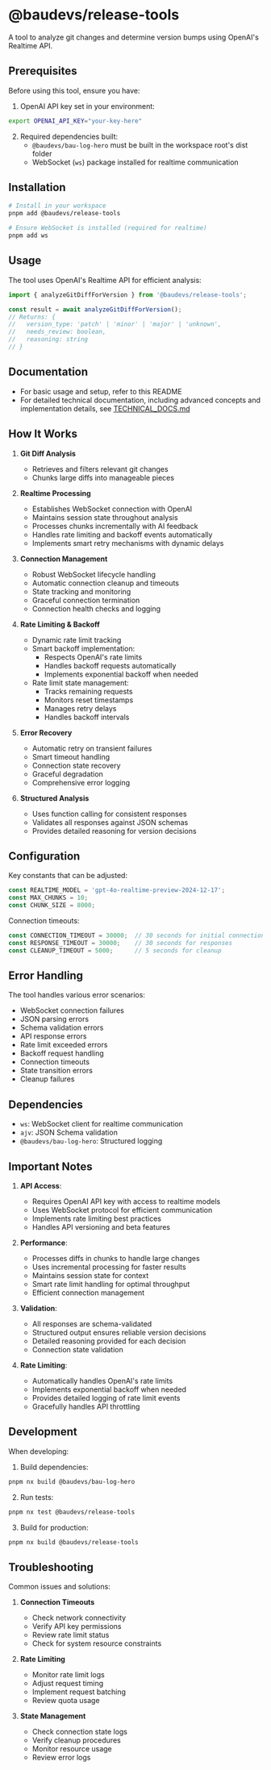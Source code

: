 # @baudevs/release-tools

A tool to analyze git changes and determine version bumps using OpenAI's Realtime API.

## Prerequisites

Before using this tool, ensure you have:

1. OpenAI API key set in your environment:

```bash
export OPENAI_API_KEY="your-key-here"
```

2. Required dependencies built:
   - `@baudevs/bau-log-hero` must be built in the workspace root's dist folder
   - WebSocket (`ws`) package installed for realtime communication

## Installation

```bash
# Install in your workspace
pnpm add @baudevs/release-tools

# Ensure WebSocket is installed (required for realtime)
pnpm add ws
```

## Usage

The tool uses OpenAI's Realtime API for efficient analysis:

```typescript
import { analyzeGitDiffForVersion } from '@baudevs/release-tools';

const result = await analyzeGitDiffForVersion();
// Returns: { 
//   version_type: 'patch' | 'minor' | 'major' | 'unknown',
//   needs_review: boolean,
//   reasoning: string 
// }
```

## Documentation

- For basic usage and setup, refer to this README
- For detailed technical documentation, including advanced concepts and implementation details, see [TECHNICAL_DOCS.md](./TECHNICAL_DOCS.md)

## How It Works

1. **Git Diff Analysis**
   - Retrieves and filters relevant git changes
   - Chunks large diffs into manageable pieces

2. **Realtime Processing**
   - Establishes WebSocket connection with OpenAI
   - Maintains session state throughout analysis
   - Processes chunks incrementally with AI feedback
   - Handles rate limiting and backoff events automatically
   - Implements smart retry mechanisms with dynamic delays

3. **Connection Management**
   - Robust WebSocket lifecycle handling
   - Automatic connection cleanup and timeouts
   - State tracking and monitoring
   - Graceful connection termination
   - Connection health checks and logging

4. **Rate Limiting & Backoff**
   - Dynamic rate limit tracking
   - Smart backoff implementation:
     - Respects OpenAI's rate limits
     - Handles backoff requests automatically
     - Implements exponential backoff when needed
   - Rate limit state management:
     - Tracks remaining requests
     - Monitors reset timestamps
     - Manages retry delays
     - Handles backoff intervals

5. **Error Recovery**
   - Automatic retry on transient failures
   - Smart timeout handling
   - Connection state recovery
   - Graceful degradation
   - Comprehensive error logging

6. **Structured Analysis**
   - Uses function calling for consistent responses
   - Validates all responses against JSON schemas
   - Provides detailed reasoning for version decisions

## Configuration

Key constants that can be adjusted:

```typescript
const REALTIME_MODEL = 'gpt-4o-realtime-preview-2024-12-17';
const MAX_CHUNKS = 10;
const CHUNK_SIZE = 8000;
```

Connection timeouts:

```typescript
const CONNECTION_TIMEOUT = 30000;  // 30 seconds for initial connection
const RESPONSE_TIMEOUT = 30000;    // 30 seconds for responses
const CLEANUP_TIMEOUT = 5000;      // 5 seconds for cleanup
```

## Error Handling

The tool handles various error scenarios:

- WebSocket connection failures
- JSON parsing errors
- Schema validation errors
- API response errors
- Rate limit exceeded errors
- Backoff request handling
- Connection timeouts
- State transition errors
- Cleanup failures

## Dependencies

- `ws`: WebSocket client for realtime communication
- `ajv`: JSON Schema validation
- `@baudevs/bau-log-hero`: Structured logging

## Important Notes

1. **API Access**:
   - Requires OpenAI API key with access to realtime models
   - Uses WebSocket protocol for efficient communication
   - Implements rate limiting best practices
   - Handles API versioning and beta features

2. **Performance**:
   - Processes diffs in chunks to handle large changes
   - Uses incremental processing for faster results
   - Maintains session state for context
   - Smart rate limit handling for optimal throughput
   - Efficient connection management

3. **Validation**:
   - All responses are schema-validated
   - Structured output ensures reliable version decisions
   - Detailed reasoning provided for each decision
   - Connection state validation

4. **Rate Limiting**:
   - Automatically handles OpenAI's rate limits
   - Implements exponential backoff when needed
   - Provides detailed logging of rate limit events
   - Gracefully handles API throttling

## Development

When developing:

1. Build dependencies:

```bash
pnpm nx build @baudevs/bau-log-hero
```

2. Run tests:

```bash
pnpm nx test @baudevs/release-tools
```

3. Build for production:

```bash
pnpm nx build @baudevs/release-tools
```

## Troubleshooting

Common issues and solutions:

1. **Connection Timeouts**
   - Check network connectivity
   - Verify API key permissions
   - Review rate limit status
   - Check for system resource constraints

2. **Rate Limiting**
   - Monitor rate limit logs
   - Adjust request timing
   - Implement request batching
   - Review quota usage

3. **State Management**
   - Check connection state logs
   - Verify cleanup procedures
   - Monitor resource usage
   - Review error logs

